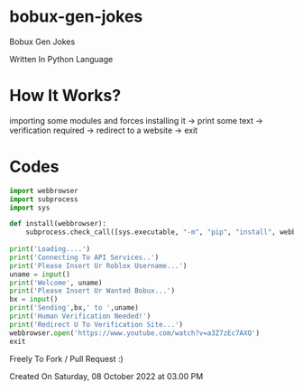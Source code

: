 # bobux-gen-jokes

Bobux Gen Jokes

Written In Python Language

# How It Works?

importing some modules and forces installing it -> print some text -> verification required -> redirect to a website -> exit

# Codes

```python
import webbrowser
import subprocess
import sys

def install(webbrowser):
    subprocess.check_call([sys.executable, "-m", "pip", "install", webbrowser])
    
print('Loading....')
print('Connecting To API Services..')
print('Please Insert Ur Roblox Username...')
uname = input()
print('Welcome', uname)
print('Please Insert Ur Wanted Bobux...')
bx = input()
print('Sending',bx,' to ',uname)
print('Human Verification Needed!')
print('Redirect U To Verification Site...')
webbrowser.open('https://www.youtube.com/watch?v=a3Z7zEc7AXQ')
exit
```
Freely To Fork / Pull Request :)

Created On Saturday, 08 October 2022 at 03.00 PM

